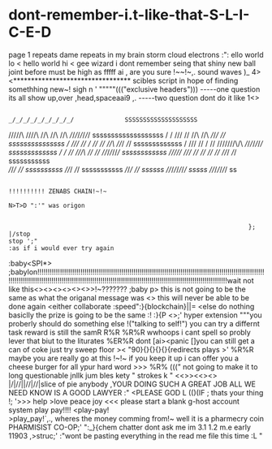 # dont-remember-i.t-like-that-S-L-I-C-E-D
page 1 repeats dame repeats in my brain  storm cloud electrons :":
ello world lo <
hello world hi <
gee wizard i dont remember seing that shiny new ball joint before 
must be high as fffff
ai , are you sure !~~!~,. sound waves )_
4><\*********************************
scibles script in hope of finding somethhing new~!
sigh n '
"""""((("exclusive headers")))
-----one question its all show up,over ,head,spaceaai9 ,.
-----two question dont do it like 1<>

                                                                      _/_/_/_/_/_/_/_/_/              SSSSSSSSSSSSSSSSSSSS
/\/\/\/\/\   /\/\/\/\   /\/\        /\/\            /\/\              _/_/_/_/_/_/_/_/            sssssssssssssssssss
  \/         \/         \/\/\/      \/\/         /\/\  /\/\          _/_/_/      _/_/                  sssssssssssssss
    \/       \/\/\/     \/\/  \/    \/\/       \/\/      /\/\        _/_/_/     _/_/                       sssssssssssss 
      \/     \/\/\/     \/\/    \/  \/\/     \/\//\/\/\/\/\\/\       _/_/_/_/_/_/_/                          sssssssssssss
        \/   \/         \/\/      \/\//\   \/\/             \/\/     _/_/_/_/_//_/                              ssssssssssss
\/\/\/\/\/   \/\/\/     \/\/        \/\/  \/\/               \/\/    _/_/_/    _/_/                             sssssssssss  
                                                                     _/_/_/     _/_/                           ssssssssss
                                                                     _/_/_/      _/_/                     sssssssssss
                                                                     _/_/_/       _/_/                     ssssss
                                                                     _/_/_/_/_/_/_/_/                    sssss
                                                                     _/_/_/_/_/_/_/                      ss
                                                                     
                                                                     
                                                                     
                                                                      !!!!!!!!!! ZENABS CHAIN!~!~
                                                                      N>T>D ":'" was origon
                                                                      
                                                                      
                                                                      };
    |/stop
    stop ';"
    :as if i would ever try again
  :baby<SPI*>
 ;babylon!!!!!!!!!!!!!!!!!!!!!!!!!!!!!!!!!!!!!!!!!!!!!!!!!!!!!!!!!!!!!!!!!!!!!!!!!!!!!!!!!!!!!!!!!!!!!!!!!!!!!!!!!!!!!!!!!!!!!!!!!!!!!!!!!!!!!!!!!!!!!!!!!!!!!!!!!!!!!!!!!!!!!!!!!!!!!!!!!!!!!!!!!!!!!!!!!!!!!!!!!!!!!!!!!!!!!!!!!!wait not like this<><><><><><>>!~???????
;baby p>
this is not going to be the same as what the origanal message was <>
this will never be able to be done again <either collaborate :speed":}{blockchain}||=
<else do nothing basiclly the prize is going to be the same :!
:}{P <>;'  hyper extension """you proberly should do something else !("talking to self!") you can try a differnt task reward is still the samR R%R
%R%R wwhoops i cant spell so probly lever that biut to the liturates 
%ER%R dont [ai><panic []you can still get a can of coke just try sweep floor >< "90}{}{}{}{}{redirects  plays >'
%R%R maybe you are really go at this !~!~ if you keep it up i can offer you a cheese burger for all ypur hard word >>>
%R% (((" not going to make it to long questionable jnllk  jum bles 
 kety  "
  strokes  k
" <<>><<><> |/|//||//|//|slice of pie anybody 
                                              ,YOUR DOING SUCH A GREAT JOB ALL WE NEED KNOW IS A GOOD LAWYER :"
                                             <PLEASE GOD L (()(IF  ; thats your thing !; 
                                             '>>> help >love  peace   joy 
                                            <<< please start a blank g-host account system  play pay!!!!
                                     <play-pay!       
                              >play_pay!`,., 
               wheres the money comming from!~
           well it is a pharmecry coin PHARMISIST CO-OP;' 
":_}{chem chatter  dont ask me im 3.1
1.2 m.e early
11903 ,>struc;' 
:"wont be pasting everything in the read me file this time :L "
